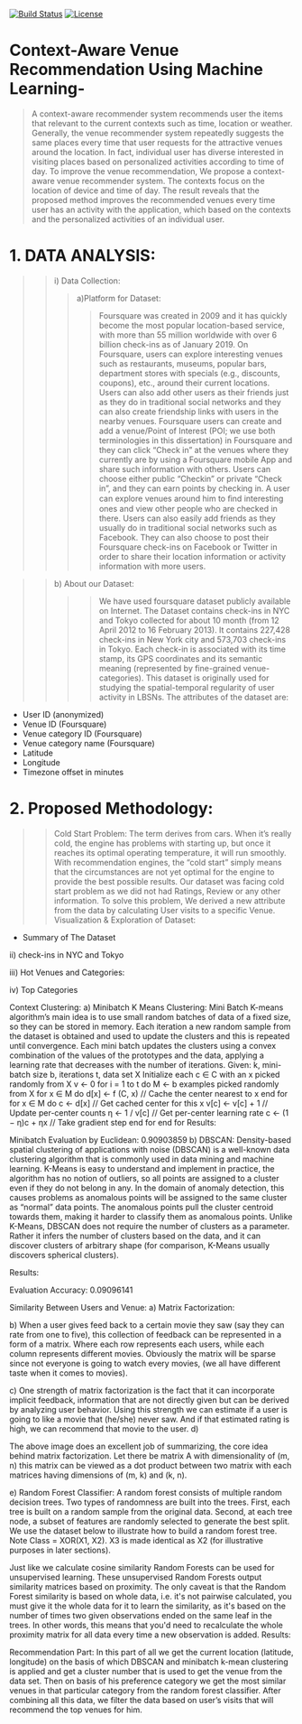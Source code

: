 [![Build Status](http://img.shields.io/travis/badges/badgerbadgerbadger.svg?style=flat-square)](https://travis-ci.org/badges/badgerbadgerbadger)  [![License](http://img.shields.io/:license-mit-blue.svg?style=flat-square)](http://badges.mit-license.org)

# Context-Aware Venue Recommendation Using Machine Learning-

> A context-aware recommender system recommends user the items that relevant to the current contexts such as time, location or weather. Generally, the venue recommender system repeatedly suggests the same places every time that user requests for the attractive venues around the location. In fact, individual user has diverse interested in visiting places based on personalized activities according to time of day. To improve the venue recommendation, We propose a context-aware venue recommender system. The contexts focus on the location of device and time of day. 
> The result reveals that the proposed method improves the recommended venues every time user has an activity with the application, which based on the contexts and the personalized activities of an individual user.


# 1. DATA ANALYSIS:
> > i)	Data Collection:
> > >  a)Platform for Dataset:
> > > > Foursquare was created in 2009 and it has quickly become the most popular location-based service, with more than 55 million worldwide with over 6 billion check-ins as of January 2019. On Foursquare, users can explore interesting venues such as restaurants, museums, popular bars, department stores with specials (e.g., discounts, coupons), etc., around their current locations. Users can also add other users as their friends just as they do in traditional social networks and they can also create friendship links with users in the nearby venues. Foursquare users can create and add a venue/Point of Interest (POI; we use both terminologies in this dissertation) in Foursquare and they can click “Check in” at the venues where they currently are by using a Foursquare mobile App and share such information with others. Users can choose either public “Checkin” or private “Check in”, and they can earn points by checking in. A user can explore venues around him to ﬁnd interesting ones and view other people who are checked in there. Users can also easily add friends as they usually do in traditional social networks such as Facebook. They can also choose to post their Foursquare check-ins on Facebook or Twitter in order to share their location information or activity information with more users.

> > b)	About our Dataset:
> > > >	We have used foursquare dataset publicly available on Internet. The Dataset contains check-ins in NYC and Tokyo collected for about 10 month (from 12 April 2012 to 16 February 2013). It contains 227,428 check-ins in New York city and 573,703 check-ins in Tokyo. Each 
> > > >check-in is associated with its time stamp, its GPS coordinates and its semantic meaning (represented by fine-grained venue-categories). This dataset is originally used for studying the spatial-temporal regularity of user activity in LBSNs. The attributes of the dataset are:
-	User ID (anonymized)
-	Venue ID (Foursquare)
-	Venue category ID (Foursquare)
-	Venue category name (Foursquare)
-	Latitude
-	Longitude
-	Timezone offset in minutes 

# 2. Proposed Methodology:	 
> > Cold Start Problem:
	The term derives from cars. When it’s really cold, the engine has problems with starting up, but once it reaches its optimal operating temperature, it will run smoothly. With recommendation engines, the “cold start” simply means that the circumstances are not yet optimal for the engine to provide the best possible results. Our dataset was facing cold start problem as we did not had Ratings, Review or any other information. To solve this problem, We derived a new attribute from the data by calculating User visits to a specific Venue.
Visualization & Exploration of Dataset: 
-	Summary of The Dataset

                    






ii)	check-ins in NYC and Tokyo
        


iii)	Hot Venues and Categories:








iv)	Top Categories

 
	
Context Clustering:
a)	Minibatch K Means Clustering:
Mini Batch K-means algorithm’s main idea is to use small random batches of data of a fixed size, so they can be stored in memory. Each iteration a new random sample from the dataset is obtained and used to update the clusters and this is repeated until convergence. Each mini batch updates the clusters using a convex combination of the values of the prototypes and the data, applying a learning rate that decreases with the number of iterations.
Given: k, mini-batch size b, iterations t, data set X
Initialize each c ∈ C with an x picked randomly from X
v ← 0
for i = 1 to t do
      M ← b examples picked randomly from X
      for x ∈ M do
            d[x] ← f (C, x)           // Cache the center nearest to x
      end for
      for x ∈ M do
            c ← d[x]                    // Get cached center for this x
            v[c] ← v[c] + 1         // Update per-center counts
            η ← 1 / v[c]              // Get per-center learning rate
            c ← (1 − η)c + ηx      // Take gradient step
      end for
end for
Results:
	 
Minibatch Evaluation by Euclidean: 0.90903859
b)	DBSCAN:
Density-based spatial clustering of applications with noise (DBSCAN) is a well-known data clustering algorithm that is commonly used in data mining and machine learning. K-Means is easy to understand and implement in practice, the algorithm has no notion of outliers, so all points are assigned to a cluster even if they do not belong in any. In the domain of anomaly detection, this causes problems as anomalous points will be assigned to the same cluster as “normal” data points. The anomalous points pull the cluster centroid towards them, making it harder to classify them as anomalous points.
Unlike K-Means, DBSCAN does not require the number of clusters as a parameter. Rather it infers the number of clusters based on the data, and it can discover clusters of arbitrary shape (for comparison, K-Means usually discovers spherical clusters). 
 
Results:
  
Evaluation Accuracy: 0.09096141

Similarity Between Users and Venue:
a)	Matrix Factorization:

b)	When a user gives feed back to a certain movie they saw (say they can rate from one to five), this collection of feedback can be represented in a form of a matrix. Where each row represents each users, while each column represents different movies. Obviously the matrix will be sparse since not everyone is going to watch every movies, (we all have different taste when it comes to movies).

c)	One strength of matrix factorization is the fact that it can incorporate implicit feedback, information that are not directly given but can be derived by analyzing user behavior. Using this strength we can estimate if a user is going to like a movie that (he/she) never saw. And if that estimated rating is high, we can recommend that movie to the user.
d)	 

The above image does an excellent job of summarizing, the core idea behind matrix factorization. Let there be matrix A with dimensionality of (m, n) this matrix can be viewed as a dot product between two matrix with each matrices having dimensions of (m, k) and (k, n).

e)	Random Forest Classifier:
A random forest consists of multiple random decision trees. Two types of randomness are built into the trees. First, each tree is built on a random sample from the original data. Second, at each tree node, a subset of features are randomly selected to generate the best split. We use the dataset below to illustrate how to build a random forest tree. Note Class = XOR(X1, X2). X3 is made identical as X2 (for illustrative purposes in later sections).
 
Just like we calculate cosine similarity Random Forests can be used for unsupervised learning. These unsupervised Random Forests output similarity matrices based on proximity. The only caveat is that the Random Forest similarity is based on whole data, i.e. it's not pairwise calculated, you must give it the whole data for it to learn the similarity, as it's based on the number of times two given observations ended on the same leaf in the trees. In other words, this means that you'd need to recalculate the whole proximity matrix for all data every time a new observation is added.
Results:
	  

Recommendation Part:
	In this part of all we get the current location (latitude, longitude) on the basis of which DBSCAN and minibatch k-mean clustering is applied and get a cluster number that is used to get the venue from the data set. Then on basis of his preference category we get the most similar venues in that particular category from the random forest classifier. After combining all this data, we filter the data based on user’s visits that will recommend the top venues for him.
 


